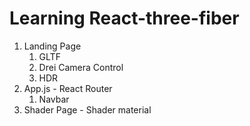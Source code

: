 # Learning React-three-fiber

1. Landing Page
   1. GLTF
   2. Drei Camera Control
   3. HDR
2. App.js - React Router
   1. Navbar
3. Shader Page - Shader material
